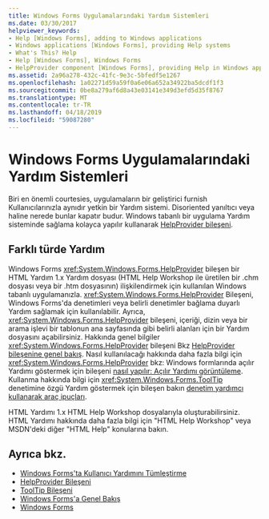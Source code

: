 ```yaml
---
title: Windows Forms Uygulamalarındaki Yardım Sistemleri
ms.date: 03/30/2017
helpviewer_keywords:
- Help [Windows Forms], adding to Windows applications
- Windows applications [Windows Forms], providing Help systems
- What's This? Help
- Help [Windows Forms], Windows Forms
- HelpProvider component [Windows Forms], providing Help in Windows applications
ms.assetid: 2a96a278-432c-41fc-9e3c-5bfedf5e1267
ms.openlocfilehash: 1a02271d59a59f0a6e06a652a34922ba5dcdf1f3
ms.sourcegitcommit: 0be8a279af6d8a43e03141e349d3efd5d35f8767
ms.translationtype: MT
ms.contentlocale: tr-TR
ms.lasthandoff: 04/18/2019
ms.locfileid: "59087280"
---
```

# <a name="help-systems-in-windows-forms-applications"></a>Windows Forms Uygulamalarındaki Yardım Sistemleri
Biri en önemli courtesies, uygulamaların bir geliştirici furnish Kullanıcılarınızla aynıdır yetkin bir Yardım sistemi. Disoriented yanıltıcı veya haline nerede bunlar kapatır budur. Windows tabanlı bir uygulama Yardım sisteminde sağlama kolayca yapılır kullanarak [HelpProvider bileşeni](../controls/helpprovider-component-windows-forms.md).  
  
## <a name="different-types-of-help"></a>Farklı türde Yardım  
 Windows Forms <xref:System.Windows.Forms.HelpProvider> bileşen bir HTML Yardım 1.x Yardım dosyası (HTML Help Workshop ile üretilen bir .chm dosyası veya bir .htm dosyasının) ilişkilendirmek için kullanılan Windows tabanlı uygulamanızla. <xref:System.Windows.Forms.HelpProvider> Bileşeni, Windows Forms'da denetimleri veya belirli denetimler bağlama duyarlı Yardım sağlamak için kullanılabilir. Ayrıca, <xref:System.Windows.Forms.HelpProvider> bileşeni, içeriği, dizin veya bir arama işlevi bir tablonun ana sayfasında gibi belirli alanları için bir Yardım dosyasını açabilirsiniz. Hakkında genel bilgiler <xref:System.Windows.Forms.HelpProvider> bileşeni Bkz [HelpProvider bileşenine genel bakış](../controls/helpprovider-component-overview-windows-forms.md). Nasıl kullanılacağı hakkında daha fazla bilgi için <xref:System.Windows.Forms.HelpProvider> bkz: Windows formlarında açılır Yardımı göstermek için bileşeni [nasıl yapılır: Açılır Yardımı görüntüleme](how-to-display-pop-up-help.md). Kullanma hakkında bilgi için <xref:System.Windows.Forms.ToolTip> denetimine özgü Yardım göstermek için bileşen bakın [denetim yardımcı kullanarak araç ipuçları](control-help-using-tooltips.md).  
  
 HTML Yardımı 1.x HTML Help Workshop dosyalarıyla oluşturabilirsiniz. HTML Yardımı hakkında daha fazla bilgi için "HTML Help Workshop" veya MSDN'deki diğer "HTML Help" konularına bakın.  
  
## <a name="see-also"></a>Ayrıca bkz.

- [Windows Forms'ta Kullanıcı Yardımını Tümleştirme](integrating-user-help-in-windows-forms.md)
- [HelpProvider Bileşeni](../controls/helpprovider-component-windows-forms.md)
- [ToolTip Bileşeni](../controls/tooltip-component-windows-forms.md)
- [Windows Forms'a Genel Bakış](../windows-forms-overview.md)
- [Windows Forms](../index.md)
